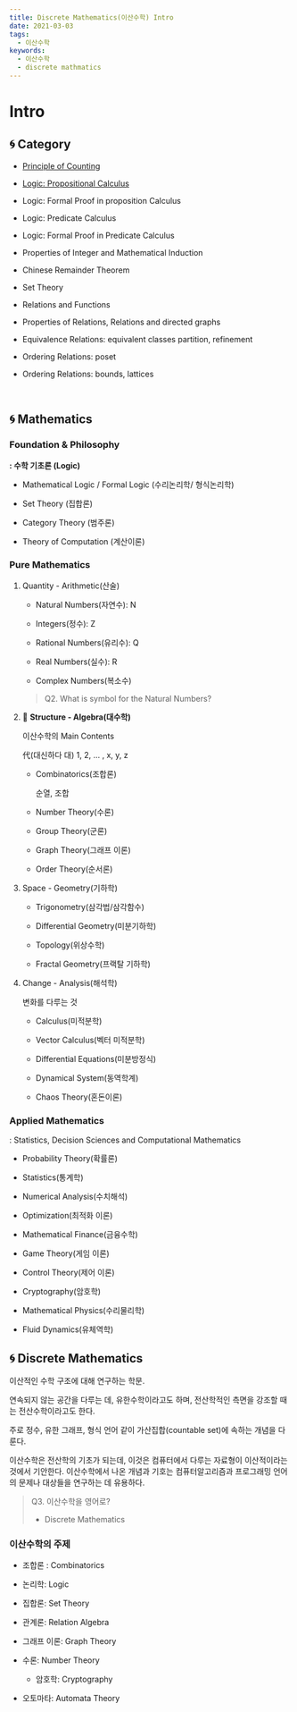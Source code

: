 ```yaml
---
title: Discrete Mathematics(이산수학) Intro
date: 2021-03-03
tags:
  - 이산수학
keywords:
  - 이산수학
  - discrete mathmatics
---
```


# Intro

## 🌀 Category

- [Principle of Counting]()

- [Logic: Propositional Calculus]()

- Logic: Formal Proof in proposition Calculus
- Logic: Predicate Calculus
- Logic: Formal Proof in Predicate Calculus

- Properties of Integer and Mathematical Induction
- Chinese Remainder Theorem
- Set Theory

- Relations and Functions
- Properties of Relations, Relations and directed graphs
- Equivalence Relations: equivalent classes partition, refinement

- Ordering Relations: poset
- Ordering Relations: bounds, lattices

<br/>

## 🌀 Mathematics

### Foundation & Philosophy

**: 수학 기초론 (Logic)**

- Mathematical Logic / Formal Logic (수리논리학/ 형식논리학)

- Set Theory (집합론)

- Category Theory (범주론)

- Theory of Computation (계산이론)


### Pure Mathematics
1. Quantity - Arithmetic(산술)
    
    - Natural Numbers(자연수): N
    
    - Integers(정수): Z
    
    - Rational Numbers(유리수): Q
    
    - Real Numbers(실수): R
    
    - Complex Numbers(복소수)

    > Q2. What is symbol for the Natural Numbers?


2. 🌟 **Structure - Algebra(대수학)**

    이산수학의 Main Contents

    代(대신하다 대) 1, 2, ... , x, y, z

    - Combinatorics(조합론)

        순열, 조합
    
    - Number Theory(수론)

    - Group Theory(군론)

    - Graph Theory(그래프 이론)

    - Order Theory(순서론)

3. Space - Geometry(기하학)

    - Trigonometry(삼각법/삼각함수)

    - Differential Geometry(미분기하학)

    - Topology(위상수학)

    - Fractal Geometry(프랙탈 기하학)


4. Change - Analysis(해석학)

    변화를 다루는 것

    - Calculus(미적분학)

    - Vector Calculus(벡터 미적분학)

    - Differential Equations(미분방정식)

    - Dynamical System(동역학계)

    - Chaos Theory(혼돈이론)


### Applied Mathematics

: Statistics, Decision Sciences and Computational Mathematics

- Probability Theory(확률론)

- Statistics(통계학)

- Numerical Analysis(수치해석)

- Optimization(최적화 이론)

- Mathematical Finance(금융수학)

- Game Theory(게임 이론)

- Control Theory(제어 이론)

- Cryptography(암호학)

- Mathematical Physics(수리물리학)

- Fluid Dynamics(유체역학)


## 🌀 Discrete Mathematics

이산적인 수학 구조에 대해 연구하는 학문.

연속되지 않는 공간을 다루는 데, 유한수학이라고도 하며, 전산학적인 측면을 강조할 때는 전산수학이라고도 한다.

주로 정수, 유한 그래프, 형식 언어 같이 가산집합(countable set)에 속하는 개념을 다룬다.

이산수학은 전산학의 기초가 되는데, 이것은 컴퓨터에서 다루는 자료형이 이산적이라는 것에서 기안한다. 이산수학에서 나온 개념과 기호는 컴퓨터알고리즘과 프로그래밍 언어의 문제나 대상들을 연구하는 데 유용하다.

> Q3. 이산수학을 영어로?
> - Discrete Mathematics

### 이산수학의 주제

- 조합론 : Combinatorics

- 논리학: Logic

- 집합론: Set Theory

- 관계론: Relation Algebra

- 그래프 이론: Graph Theory

- 수론: Number Theory
    - 암호학: Cryptography

- 오토마타: Automata Theory